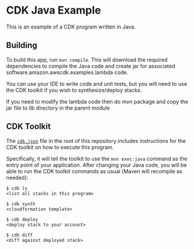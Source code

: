 # CDK Java Example

This is an example of a CDK program written in Java.

## Building

To build this app, run `mvn compile`. This will download the required
dependencies to compile the Java code and create jar for associated software.amazon.awscdk.examples.lambda code.

You can use your IDE to write code and unit tests, but you will need to use the
CDK toolkit if you wish to synthesize/deploy stacks.

If you need to modify the lambda code then do mvn package and copy the
jar file to lib directory in the parent module
## CDK Toolkit

The [`cdk.json`](./cdk.json) file in the root of this repository includes
instructions for the CDK toolkit on how to execute this program.

Specifically, it will tell the toolkit to use the `mvn exec:java` command as the
entry point of your application. After changing your Java code, you will be able
to run the CDK toolkit commands as usual (Maven will recompile as needed):

    $ cdk ls
    <list all stacks in this program>

    $ cdk synth
    <cloudformation template>

    $ cdk deploy
    <deploy stack to your account>

    $ cdk diff
    <diff against deployed stack>
